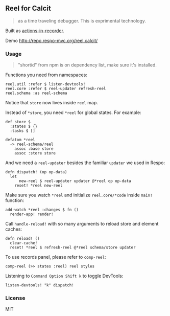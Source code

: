 
Reel for Calcit
----

> as a time traveling debugger. This is exprimental technology.

Built as [actions-in-recorder](https://github.com/mvc-works/actions-in-recorder).

Demo http://repo.respo-mvc.org/reel.calcit/

### Usage

> "shortid" from npm is on dependency list, make sure it's installed.

Functions you need from namespaces:

```cirru
reel.util :refer $ listen-devtools!
reel.core :refer $ reel-updater refresh-reel
reel.schema :as reel-schema
```

Notice that `store` now lives inside `reel` map.

Instead of `*store`, you need `*reel` for global states. For example:

```cirru
def store $
  :states $ {}
  :tasks $ []

defatom *reel
  -> reel-schema/reel
    assoc :base store
    assoc :store store
```

And we need a `reel-updater` besides the familiar `updater` we used in Respo:

```cirru
defn dispatch! (op op-data)
  let
      new-reel $ reel-updater updater @*reel op op-data
    reset! *reel new-reel
```

Make sure you watch `*reel` and initialize `reel.core/*code` inside `main!` function:

```cirru
add-watch *reel :changes $ fn ()
  render-app! render!
```

Call `handle-reload!` with so many arguments to reload store and element caches:

```cirru
defn reload! ()
  clear-cache!
  reset! *reel $ refresh-reel @*reel schema/store updater
```

To use records panel, please refer to `comp-reel`:

```cirru
comp-reel (>> states :reel) reel styles
```

Listening to `Command Option Shift k` to toggle DevTools:

```cirru
listen-devtools! "k" dispatch!
```


### License

MIT
